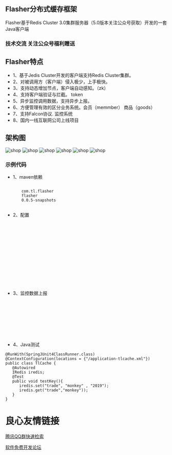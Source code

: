 Flasher分布式缓存框架
---

 Flasher基于Redis Cluster 3.0集群服务器（5.0版本关注公众号获取）开发的一套Java客户端
### 技术交流 关注公众号福利赠送

## Flasher特点
* 1、基于Jedis Cluster开发的客户端支持Redis Cluster集群。
* 2、对被调用方（客户端）侵入极少，上手极快。
* 3、支持动态增加节点，客户端自动感知。（zk）
* 4、支持客户端验证与拦截。 token
* 5、异步监控调用数据，支持异步上报。
* 6、方便管理有效的区分业务系统。会员（memmber） 商品（goods）
* 7、支持Falcon协议. 监控系统
* 8、国内一线互联网公司上线项目

## 架构图
![shop](https://gitee.com/ym-monkey/flasher/raw/master/img/4.png "4.png")
![shop](https://gitee.com/ym-monkey/flasher/raw/master/img/0.png "1.png")
![shop](https://gitee.com/ym-monkey/flasher/raw/master/img/1.png "1.png")
![shop](https://gitee.com/ym-monkey/flasher/raw/master/img/2.png "2.png")
![shop](https://gitee.com/ym-monkey/flasher/raw/master/img/5.png "5.png")
![shop](https://gitee.com/ym-monkey/flasher/raw/master/img/6.png "6.png")

### 示例代码
* 1、maven依赖

```
   
       com.tl.flasher 
       flasher 
       0.0.5-snapshots 
     
```

* 2、配置

```
  
         
         
         
         
         
     
     
          
         
     
     
         
     
```
* 3、监控数据上报
```
 
     
         
         
     
     
         
     
```

* 4、Java测试

```
@RunWith(SpringJUnit4ClassRunner.class)
@ContextConfiguration(locations = {"/application-tlcache.xml"})
public class TlCache {
   @Autowired
   IRedis iredis;
   @Test
   public void testKey(){
      iredis.set("trade", "monkey" , "2019");
      iredis.get("trade","monkey"));
   }
}
```

 # 良心友情链接

[腾讯QQ群快速检索](http://u.720life.cn/s/8cf73f7c)

[软件免费开发论坛](http://u.720life.cn/s/bbb01dc0)
